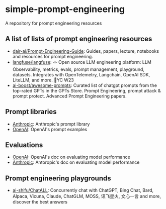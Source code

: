 # simple-prompt-engineering
A repository for prompt engineering resources 

## A list of lists of prompt engineering resources
- [dair-ai/Prompt-Engineering-Guide](https://github.com/dair-ai/Prompt-Engineering-Guide): Guides, papers, lecture, notebooks and resources for prompt engineering. 
- [langfuse/langfuse](https://github.com/langfuse/langfuse): 🪢 Open source LLM engineering platform: LLM Observability, metrics, evals, prompt management, playground, datasets. Integrates with OpenTelemetry, Langchain, OpenAI SDK, LiteLLM, and more. 🍊YC W23
- [ai-boost/awesome-prompts](https://github.com/ai-boost/awesome-prompts): Curated list of chatgpt prompts from the top-rated GPTs in the GPTs Store. Prompt Engineering, prompt attack & prompt protect. Advanced Prompt Engineering papers.

## Prompt libraries 
- [Anthropic](https://docs.anthropic.com/en/resources/prompt-library/library): Anthropic's prompt library
- [OpenAI](https://platform.openai.com/docs/examples): OpenAI's prompt examples

## Evaluations 
- [OpenAI](https://platform.openai.com/docs/guides/evals): OpenAI's doc on evaluating model performance 
- [Anthropic](https://docs.anthropic.com/en/docs/test-and-evaluate/develop-tests): Antoropic's doc on evaluating model performance 

## Prompt engineering playgrounds
- [ai-shifu/ChatALL](https://github.com/ai-shifu/ChatALL): Concurrently chat with ChatGPT, Bing Chat, Bard, Alpaca, Vicuna, Claude, ChatGLM, MOSS, 讯飞星火, 文心一言 and more, discover the best answers